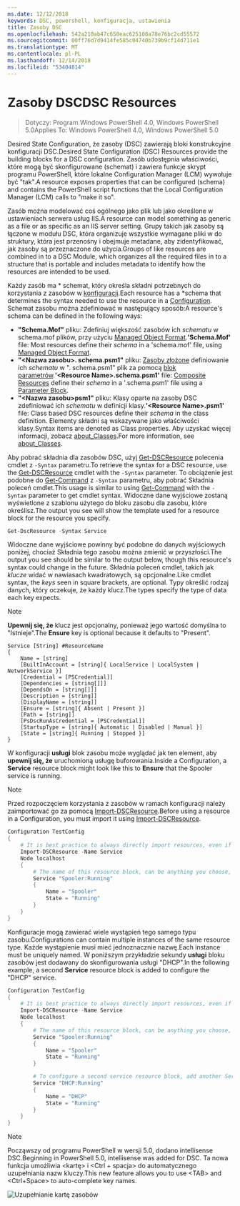 ```yaml
---
ms.date: 12/12/2018
keywords: DSC, powershell, konfiguracja, ustawienia
title: Zasoby DSC
ms.openlocfilehash: 542a210ab47c650eac625108a78e76bc2cd55572
ms.sourcegitcommit: 00ff76d7d9414fe585c04740b739b9cf14d711e1
ms.translationtype: MT
ms.contentlocale: pl-PL
ms.lasthandoff: 12/14/2018
ms.locfileid: "53404814"
---
```

# <a name="dsc-resources"></a><span data-ttu-id="1d3fc-103">Zasoby DSC</span><span class="sxs-lookup"><span data-stu-id="1d3fc-103">DSC Resources</span></span>

><span data-ttu-id="1d3fc-104">Dotyczy: Program Windows PowerShell 4.0, Windows PowerShell 5.0</span><span class="sxs-lookup"><span data-stu-id="1d3fc-104">Applies To: Windows PowerShell 4.0, Windows PowerShell 5.0</span></span>

<span data-ttu-id="1d3fc-105">Desired State Configuration, że zasoby (DSC) zawierają bloki konstrukcyjne konfiguracji DSC.</span><span class="sxs-lookup"><span data-stu-id="1d3fc-105">Desired State Configuration (DSC) Resources provide the building blocks for a DSC configuration.</span></span> <span data-ttu-id="1d3fc-106">Zasób udostępnia właściwości, które mogą być skonfigurowane (schemat) i zawiera funkcje skrypt programu PowerShell, które lokalne Configuration Manager (LCM) wywołuje być "tak".</span><span class="sxs-lookup"><span data-stu-id="1d3fc-106">A resource exposes properties that can be configured (schema) and contains the PowerShell script functions that the Local Configuration Manager (LCM) calls to "make it so".</span></span>

<span data-ttu-id="1d3fc-107">Zasób można modelować coś ogólnego jako plik lub jako określone w ustawieniach serwera usług IIS.</span><span class="sxs-lookup"><span data-stu-id="1d3fc-107">A resource can model something as generic as a file or as specific as an IIS server setting.</span></span>  <span data-ttu-id="1d3fc-108">Grupy takich jak zasoby są łączone w modułu DSC, która organizuje wszystkie wymagane pliki w do struktury, która jest przenośny i obejmuje metadane, aby zidentyfikować, jak zasoby są przeznaczone do użycia.</span><span class="sxs-lookup"><span data-stu-id="1d3fc-108">Groups of like resources are combined in to a DSC Module, which organizes all the required files in to a structure that is portable and includes metadata to identify how the resources are intended to be used.</span></span>

<span data-ttu-id="1d3fc-109">Każdy zasób ma \* schemat, który określa składni potrzebnych do korzystania z zasobów w [konfiguracji](../configurations/configurations.md).</span><span class="sxs-lookup"><span data-stu-id="1d3fc-109">Each resource has a \*schema that determines the syntax needed to use the resource in a [Configuration](../configurations/configurations.md).</span></span> <span data-ttu-id="1d3fc-110">Schemat zasobu można zdefiniować w następujący sposób:</span><span class="sxs-lookup"><span data-stu-id="1d3fc-110">A resource's schema can be defined in the following ways:</span></span>

- <span data-ttu-id="1d3fc-111">**"Schema.Mof"** pliku: Zdefiniuj większość zasobów ich *schematu* w schema.mof plików, przy użyciu [Managed Object Format](/windows/desktop/wmisdk/managed-object-format--mof-).</span><span class="sxs-lookup"><span data-stu-id="1d3fc-111">**'Schema.Mof'** file: Most resources define their *schema* in a 'schema.mof' file, using [Managed Object Format](/windows/desktop/wmisdk/managed-object-format--mof-).</span></span>
- <span data-ttu-id="1d3fc-112">**"\<Nazwa zasobu\>. schema.psm1"** pliku: [Zasoby złożone](../configurations/compositeConfigs.md) definiowanie ich *schematu* w "<ResourceName>. schema.psm1" plik za pomocą [blok parametrów](/powershell/module/microsoft.powershell.core/about/about_functions?view=powershell-6#functions-with-parameters).</span><span class="sxs-lookup"><span data-stu-id="1d3fc-112">**'\<Resource Name\>.schema.psm1'** file: [Composite Resources](../configurations/compositeConfigs.md) define their *schema* in a '<ResourceName>.schema.psm1' file using a [Parameter Block](/powershell/module/microsoft.powershell.core/about/about_functions?view=powershell-6#functions-with-parameters).</span></span>
- <span data-ttu-id="1d3fc-113">**"\<Nazwa zasobu\>psm1"** pliku: Klasy oparte na zasoby DSC zdefiniować ich *schematu* w definicji klasy.</span><span class="sxs-lookup"><span data-stu-id="1d3fc-113">**'\<Resource Name\>.psm1'** file: Class based DSC resources define their *schema* in the class definition.</span></span> <span data-ttu-id="1d3fc-114">Elementy składni są wskazywane jako właściwości klasy.</span><span class="sxs-lookup"><span data-stu-id="1d3fc-114">Syntax items are denoted as Class properties.</span></span> <span data-ttu-id="1d3fc-115">Aby uzyskać więcej informacji, zobacz [about_Classes](/powershell/module/psdesiredstateconfiguration/about/about_classes_and_dsc).</span><span class="sxs-lookup"><span data-stu-id="1d3fc-115">For more information, see [about_Classes](/powershell/module/psdesiredstateconfiguration/about/about_classes_and_dsc).</span></span>

<span data-ttu-id="1d3fc-116">Aby pobrać składnia dla zasobów DSC, użyj [Get-DSCResource](/powershell/module/PSDesiredStateConfiguration/Get-DscResource) polecenia cmdlet z `-Syntax` parametru.</span><span class="sxs-lookup"><span data-stu-id="1d3fc-116">To retrieve the syntax for a DSC resource, use the [Get-DSCResource](/powershell/module/PSDesiredStateConfiguration/Get-DscResource) cmdlet with the `-Syntax` parameter.</span></span> <span data-ttu-id="1d3fc-117">To obciążenie jest podobne do [Get-Command](/powershell/module/microsoft.powershell.core/get-command) z `-Syntax` parametru, aby pobrać Składnia poleceń cmdlet.</span><span class="sxs-lookup"><span data-stu-id="1d3fc-117">This usage is similar to using [Get-Command](/powershell/module/microsoft.powershell.core/get-command) with the `-Syntax` parameter to get cmdlet syntax.</span></span> <span data-ttu-id="1d3fc-118">Widoczne dane wyjściowe zostaną wyświetlone z szablonu użytego do bloku zasobu dla zasobu, które określisz.</span><span class="sxs-lookup"><span data-stu-id="1d3fc-118">The output you see will show the template used for a resource block for the resource you specify.</span></span>

```powershell
Get-DscResource -Syntax Service
```

<span data-ttu-id="1d3fc-119">Widoczne dane wyjściowe powinny być podobne do danych wyjściowych poniżej, chociaż Składnia tego zasobu można zmienić w przyszłości.</span><span class="sxs-lookup"><span data-stu-id="1d3fc-119">The output you see should be similar to the output below, though this resource's syntax could change in the future.</span></span> <span data-ttu-id="1d3fc-120">Składnia poleceń cmdlet, takich jak *klucze* widać w nawiasach kwadratowych, są opcjonalne.</span><span class="sxs-lookup"><span data-stu-id="1d3fc-120">Like cmdlet syntax, the *keys* seen in square brackets, are optional.</span></span> <span data-ttu-id="1d3fc-121">Typy określić rodzaj danych, który oczekuje, że każdy klucz.</span><span class="sxs-lookup"><span data-stu-id="1d3fc-121">The types specify the type of data each key expects.</span></span>

> [!NOTE]
> <span data-ttu-id="1d3fc-122">**Upewnij się, że** klucz jest opcjonalny, ponieważ jego wartość domyślna to "Istnieje".</span><span class="sxs-lookup"><span data-stu-id="1d3fc-122">The **Ensure** key is optional because it defaults to "Present".</span></span>

```output
Service [String] #ResourceName
{
    Name = [string]
    [BuiltInAccount = [string]{ LocalService | LocalSystem | NetworkService }]
    [Credential = [PSCredential]]
    [Dependencies = [string[]]]
    [DependsOn = [string[]]]
    [Description = [string]]
    [DisplayName = [string]]
    [Ensure = [string]{ Absent | Present }]
    [Path = [string]]
    [PsDscRunAsCredential = [PSCredential]]
    [StartupType = [string]{ Automatic | Disabled | Manual }]
    [State = [string]{ Running | Stopped }]
}
```

<span data-ttu-id="1d3fc-123">W konfiguracji **usługi** blok zasobu może wyglądać jak ten element, aby **upewnij się, że** uruchomioną usługę buforowania.</span><span class="sxs-lookup"><span data-stu-id="1d3fc-123">Inside a Configuration, a **Service** resource block might look like this to **Ensure** that the Spooler service is running.</span></span>

> [!NOTE]
> <span data-ttu-id="1d3fc-124">Przed rozpoczęciem korzystania z zasobów w ramach konfiguracji należy zaimportować go za pomocą [Import-DSCResource](../configurations/import-dscresource.md).</span><span class="sxs-lookup"><span data-stu-id="1d3fc-124">Before using a resource in a Configuration, you must import it using [Import-DSCResource](../configurations/import-dscresource.md).</span></span>

```powershell
Configuration TestConfig
{
    # It is best practice to always directly import resources, even if the resource is a built-in resource.
    Import-DSCResource -Name Service
    Node localhost
    {
        # The name of this resource block, can be anything you choose, as long as it is of type [String] as indicated by the schema.
        Service "Spooler:Running"
        {
            Name = "Spooler"
            State = "Running"
        }
    }
}
```

<span data-ttu-id="1d3fc-125">Konfiguracje mogą zawierać wiele wystąpień tego samego typu zasobu.</span><span class="sxs-lookup"><span data-stu-id="1d3fc-125">Configurations can contain multiple instances of the same resource type.</span></span> <span data-ttu-id="1d3fc-126">Każde wystąpienie musi mieć jednoznacznie nazwę.</span><span class="sxs-lookup"><span data-stu-id="1d3fc-126">Each instance must be uniquely named.</span></span> <span data-ttu-id="1d3fc-127">W poniższym przykładzie sekundy **usługi** bloku zasobów jest dodawany do skonfigurowania usługi "DHCP".</span><span class="sxs-lookup"><span data-stu-id="1d3fc-127">In the following example, a second **Service** resource block is added to configure the "DHCP" service.</span></span>

```powershell
Configuration TestConfig
{
    # It is best practice to always directly import resources, even if the resource is a built-in resource.
    Import-DSCResource -Name Service
    Node localhost
    {
        # The name of this resource block, can be anything you choose, as long as it is of type [String] as indicated by the schema.
        Service "Spooler:Running"
        {
            Name = "Spooler"
            State = "Running"
        }

        # To configure a second service resource block, add another Service resource block and use a unique name.
        Service "DHCP:Running"
        {
            Name = "DHCP"
            State = "Running"
        }
    }
}
```

> [!NOTE]
> <span data-ttu-id="1d3fc-128">Począwszy od programu PowerShell w wersji 5.0, dodano intellisense DSC.</span><span class="sxs-lookup"><span data-stu-id="1d3fc-128">Beginning in PowerShell 5.0, intellisense was added for DSC.</span></span> <span data-ttu-id="1d3fc-129">Ta nowa funkcja umożliwia \<kartę\> i \<Ctrl + spacja\> do automatycznego uzupełniania nazw kluczy.</span><span class="sxs-lookup"><span data-stu-id="1d3fc-129">This new feature allows you to use \<TAB\> and \<Ctrl+Space\> to auto-complete key names.</span></span>

![Uzupełnianie kartę zasobów](/media/resource-tabcompletion.png)
